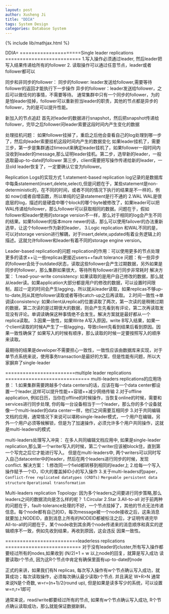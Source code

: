 ```yaml
---
layout: post
author: Xusheng Ji
title: "DDIA"
tags: System Design
categories: Database System
---
```


{% include lib/mathjax.html %}


<script type="text/javascript" async
  src="https://cdnjs.cloudflare.com/ajax/libs/mathjax/2.7.5/MathJax.js?config=TeX-MML-AM_CHTML">
</script>

<script type="text/x-mathjax-config">
  MathJax.Hub.Config({
    extensions: [
      "MathMenu.js",
      "MathZoom.js",
      "AssistiveMML.js",
      "a11y/accessibility-menu.js"
    ],
    jax: ["input/TeX", "output/CommonHTML"],
    TeX: {
      extensions: [
        "AMSmath.js",
        "AMSsymbols.js",
        "noErrors.js",
        "noUndefined.js",
      ]
    }
  });
</script>



DDIA=
=====================Single leader replications ==========================
1.写入操作必须通过leader, 然后leader把写入结果传递给所有的follower
2. 读取操作可以通过任意节点，leader或者follower都可以

同步和非同步的follower：
同步的follower: leader发送给follower,需要等待follower的返回才能执行下一步操作
异步的follower：leader发送给follower，之后可以做任何的事情，不需要等待。
通常集群中只有一个同步的follower，为的是怕leader挂掉，follower可以重新担当leader的职责，其他的节点都是异步的follower，为的是可以提升性能。

新加入的节点追赶
首先对leader的数据进行snapshot，然后把snapshot传递给follower，完毕之后follower问leader索要这段时间内产生变化的数据


处理挂机问题：
如果follower挂掉了，重启之后他会查看自己的log处理到哪一步了，然后向leader索要挂机这段时间内产生的数据变化
如果leader挂机了，需要三步，第一步是集群通过timeout来确定leader挂机了，如果follower一段时间内没收到leader的message,那么证明leader挂机。第二步，选举新的leader，一般选取最up-to-date的follower 第三步，client需要把写操作传递给新的leader，一旦old leader恢复了，一定要确认它变为follower。

Replication Logs的实现方式
1.statement-based replication
log记录的是数据库中每条statement(insert,delete,select),但是问题在于，某些statement是non-deterministic的，在不同的时间，或者不同的情况下执行的结果是不一样的，例如 now()或者自增函数，所以单纯的记录statement是行不通的
2.WAL
WAL是很底层的log，描述的是硬盘中哪个block的哪个byte被修改了，如果leader可以把WAL传递给follower，那么follower可以获取相同的数据。问题在于，假如follower和leader使用的storage version不一样，那么对于相同的log会产生不同的结果。如果follower的版本more newer的话，那么可以使用failover的办法重新选举，让这个follower作为新的leader，
3.Logic replication
和WAL不同的是，可以对storage version进行解耦，对于insert,delete,updated有着业务逻辑上的描述。这就允许follower和leader有着不同的storage engine version。

Leader-based replication的问题
replication的作用：可以使用更多的节点处理更多的请求++让一些replicas更接近users++fault tolerance
问题：有一些异步的follower会处于outdated状态，读取这些follower会产生过期数据，另外如果是同步的follower，那么集群如果很大，等待所有follower进行同步非常耗时
解决方案：
1.read-your-write consistency: 如果读取的是用户自己修改的数据，那么就从leader读。如果application大部分都是用户的修改的数据，可以设置时间限制，超过一定的时间会产生lagging，所以就从leader读取，如果replicas不够up-to-date,则从其他follower读取或者等待catch-up之后再读取。
2.时间一致性->单调读consistency: 如果client从replica的位置读取了两次，第一次读的是稍微过期的数据，第二次读的是过期很大的数据，则会产生先看到有评论，第二次再读取发现没有评论。单调读确保这种事情绝不会发生。解决方案就是最好都从一个replica读取。
3.因果一致性，如果Write A写入原因，write B写入结果，如果一个client读取的时候A产生了一些lagging，导致client先看到结果后看到原因。因果一致性确保了 如果写入的时候有顺序，那么读取的时候一定要按照写入的顺序来读取。

最期待的结果是developer不需要担心一致性，一致性应该由数据库来实现，对于单节点系统来说，使用事务transaction是最好的方案，但是性能有问题，所以大家摒弃了single-leader 


========================multiple  leader replications =============================
multi-leaders replications的应用场景：
1.如果集群需要跨越多个data centers的话，应该在每一个data center都设置一个leader,这样可以提升性能++容错++减少网络传输
2.对于offline application, 例如日历，当你在offline的时候操作，当恢复online的时候，需要和services进行同步处理, 你的每一台设备相当于一个leader，那么你的多个设备就像一个multi-leader的data center一样，他们之间需要互相同步
3.对于共同编辑文档的应用，通常情况下来说可以堪称single-leader模式，一个用户在编辑，另外一个用户必须等候解锁，但是为了加速操作，必须允许多个用户共同操作，这就是multi-leaders的模式


multi-leaders处理写入冲突：
在多人共同编辑文档应用中, 如果是single-leader replication,那么第一个writer写入的时候，第二个writer应该被block住，直到第一个写完之后它才能进行写入。
但是在multi-leaders中, 两个writers可以同时写入自己datacenter中的leader，然后在两个leaders进行同步的时候，发现conflict.
解决方案：
1.修改同一个field都转移到相同的leader上
2.给每一个写入操作赋予一个ID，ID大的覆盖掉ID小的写入操作
3.关于multi-leaders的paper，``Conflict-free replicated datatypes (CRDTs)`` ``Mergeable persistent data structure`` ``Operational transformation ``


Multi-leaders replication Topology:
因为多个leaders之间要进行同步策略,那么leaders之间的数据流向是怎么样的呢？
1.Circular
2.Star
3.All-to-all
对于前两种的问题在于，fault-tolerance处理的不好，一个节点挂掉了，其他的节点无法传递信息。每个node都有自己的ID，每次message被一个node接收之后，这条消息就要加上NODEID，直到消息上所有的NODEID都被标注之后，才证明传递完毕
All-to-all的问题在于，某个node收到其余两个node传递来的消息顺序和真实的逻辑顺序不一致，例如先收到结果，再收到原因，这会违反 因果一致性。



=========================leaderless replications ==========================
对于没有leader的cluster,所有写入操作都要经过所有的nodes,如果收到 (N/2)+1 = w 以上node的回复，就算是写入成功
读要读取r个节点, 因为这R个节点中肯定有确保里面有up-to-date的node

正式的来讲，如果我们有N replicas, 每次写入操作有w个节点确认写入成功，就算成功；每次读取操作，必须每次确认最少读取r个节点. 并且满足 W+R>N
通常来说N是个奇数, w=r=(n+1)/2(round up), 但是如果是读多写少的系统，可以设置w=n,r=1即可

通常来说，read/write都要经过所有的节点, 如果有w个节点确认写入成功, R个节点确认读取成功，那么就能保证数据新鲜。






















